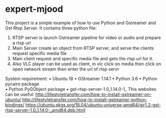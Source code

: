 # expert-mjood
 
This project is a simple example of how to use Python and Gstreamer and Gst Rtsp Server.
It contains three python file:
1.	RTSP server is launch Gstreamer pipeline for video or audio and prepare a rtsp url
2.	Main Server create an object from RTSP server, and serve the clients request specific media file
3.	Main client request and specific media file and gets the rtsp url  for it.
4.	Also VLC player can be used as client, in vlc click on media then click on open network stream  then enter the url of rtsp servr

System requirement:
•	Ubuntu 18
•	GStreamer 1.14.1
•	Python 3.6
•	Python pycairo package	
•	Python PyGObject  package
•	gst-rtsp-server-1.0_1.14.0-1_
This websites can be useful:
http://lifestyletransfer.com/how-to-install-gstreamer-on-ubuntu/
http://lifestyletransfer.com/how-to-install-gstreamer-python-bindings/
https://ubuntu.pkgs.org/18.04/ubuntu-universe-amd64/gir1.2-gst-rtsp-server-1.0_1.14.0-_amd64.deb.html


 
